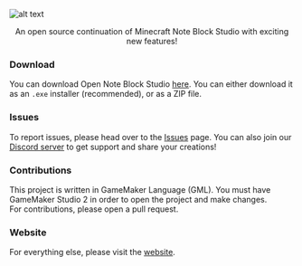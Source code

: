 ![alt text](https://i.imgur.com/AMd0NBh.png)
<p align="center">
An open source continuation of Minecraft Note Block Studio with exciting new features!
</p>

### Download
You can download Open Note Block Studio [here](https://github.com/OpenNBS/OpenNoteBlockStudio/releases/latest).
You can either download it as an `.exe` installer (recommended), or as a ZIP file.

### Issues
To report issues, please head over to the [Issues](https://github.com/OpenNBS/OpenNoteBlockStudio/issues) page.
You can also join our [Discord server](https://discord.gg/w35BqQp) to get support and share your creations!

### Contributions
This project is written in GameMaker Language (GML). You must have GameMaker Studio 2 in order to open the project and make changes.  
For contributions, please open a pull request.

### Website
For everything else, please visit the [website](https://opennbs.org/).
